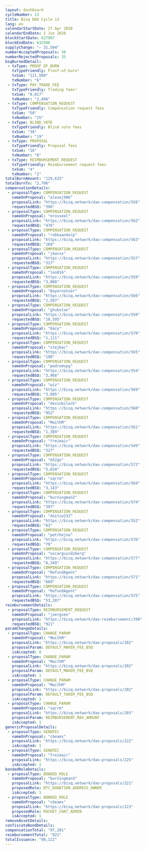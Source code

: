 ```yaml
---
layout: dashboard
cycleNumber: 13
title: Bisq DAO Cycle 13
lang: en
calendarStartDate: 27 Apr 2020
calendarEndDate: 1 Jun 2020
blockStartDate: 627907
blockEndDate: 632586
supplyChange: "— 31,504"
numberAcceptedProposals: 30
numberRejectedProposals: 35
bsqBurnedDetail:
 - txType: PROOF_OF_BURN
   txTypeFriendly: Proof-of-burn¹
   txSum: "121,500"
   txNumber: "6"
 - txType: PAY_TRADE_FEE
   txTypeFriendly: Trading fees²
   txSum: "8,017"
   txNumber: "2,496"
 - txType: COMPENSATION_REQUEST
   txTypeFriendly: Compensation request fees
   txSum: "50"
   txNumber: "25"
 - txType: BLIND_VOTE
   txTypeFriendly: Blind vote fees
   txSum: "38"
   txNumber: "19"
 - txType: PROPOSAL
   txTypeFriendly: Proposal fees
   txSum: "16"
   txNumber: "8"
 - txType: REIMBURSEMENT_REQUEST
   txTypeFriendly: Reimbursement request fees
   txSum: "4"
   txNumber: "2"
totalBurnAmount: "129,625"
totalBurnTx: "2,706"
compensationDetails: 
 - proposalType: COMPENSATION_REQUEST
   nameOnProposal: "alexej996"
   proposalLink: "https://bisq.network/dao-compensation/556"
   requestedBSQ: "396"
 - proposalType: COMPENSATION_REQUEST
   nameOnProposal: "mrosseel"
   proposalLink: "https://bisq.network/dao-compensation/562"
   requestedBSQ: "476"
 - proposalType: COMPENSATION_REQUEST
   nameOnProposal: "robkaandorp"
   proposalLink: "https://bisq.network/dao-compensation/563"
   requestedBSQ: "169"
 - proposalType: COMPENSATION_REQUEST
   nameOnProposal: "jmacxx"
   proposalLink: "https://bisq.network/dao-compensation/557"
   requestedBSQ: "317"
 - proposalType: COMPENSATION_REQUEST
   nameOnProposal: "leo816"
   proposalLink: "https://bisq.network/dao-compensation/559"
   requestedBSQ: "3,008"
 - proposalType: COMPENSATION_REQUEST
   nameOnProposal: "Bayernatoor"
   proposalLink: "https://bisq.network/dao-compensation/566"
   requestedBSQ: "1,587"
 - proposalType: COMPENSATION_REQUEST
   nameOnProposal: "ghubstan"
   proposalLink: "https://bisq.network/dao-compensation/550"
   requestedBSQ: "10,595"
 - proposalType: COMPENSATION_REQUEST
   nameOnProposal: "Emzy"
   proposalLink: "https://bisq.network/dao-compensation/570"
   requestedBSQ: "1,111"
 - proposalType: COMPENSATION_REQUEST
   nameOnProposal: "stejbac"
   proposalLink: "https://bisq.network/dao-compensation/565"
   requestedBSQ: "198"
 - proposalType: COMPENSATION_REQUEST
   nameOnProposal: "pedromvpg"
   proposalLink: "https://bisq.network/dao-compensation/554"
   requestedBSQ: "3,968"
 - proposalType: COMPENSATION_REQUEST
   nameOnProposal: "wiz"
   proposalLink: "https://bisq.network/dao-compensation/569"
   requestedBSQ: "3,095"
 - proposalType: COMPENSATION_REQUEST
   nameOnProposal: "devinbileck"
   proposalLink: "https://bisq.network/dao-compensation/560"
   requestedBSQ: "952"
 - proposalType: COMPENSATION_REQUEST
   nameOnProposal: "MwithM"
   proposalLink: "https://bisq.network/dao-compensation/561"
   requestedBSQ: "1,389"
 - proposalType: COMPENSATION_REQUEST
   nameOnProposal: "freimair"
   proposalLink: "https://bisq.network/dao-compensation/549"
   requestedBSQ: "317"
 - proposalType: COMPENSATION_REQUEST
   nameOnProposal: "m52go"
   proposalLink: "https://bisq.network/dao-compensation/572"
   requestedBSQ: "5,634"
 - proposalType: COMPENSATION_REQUEST
   nameOnProposal: "sqrrm"
   proposalLink: "https://bisq.network/dao-compensation/564"
   requestedBSQ: "3,143"
 - proposalType: COMPENSATION_REQUEST
   nameOnProposal: "burningman2"
   proposalLink: "https://bisq.network/dao-compensation/574"
   requestedBSQ: "397"
 - proposalType: COMPENSATION_REQUEST
   nameOnProposal: "doitsu232"
   proposalLink: "https://bisq.network/dao-compensation/552"
   requestedBSQ: "63"
 - proposalType: COMPENSATION_REQUEST
   nameOnProposal: "petrhejna"
   proposalLink: "https://bisq.network/dao-compensation/576"
   requestedBSQ: "79"
 - proposalType: COMPENSATION_REQUEST
   nameOnProposal: "oscarguindzberg"
   proposalLink: "https://bisq.network/dao-compensation/577"
   requestedBSQ: "6,349"
 - proposalType: COMPENSATION_REQUEST
   nameOnProposal: "RefundAgent"
   proposalLink: "https://bisq.network/dao-compensation/571"
   requestedBSQ: "669"
 - proposalType: COMPENSATION_REQUEST
   nameOnProposal: "RefundAgent"
   proposalLink: "https://bisq.network/dao-compensation/575"
   requestedBSQ: "53,287"
reimbursementDetails: 
 - proposalType: REIMBURSEMENT_REQUEST
   nameOnProposal: "joergsen"
   proposalLink: "https://bisq.network/dao-reimbursement/398"
   requestedBSQ: "921"
paramChangeDetails: 
 - proposalType: CHANGE_PARAM
   nameOnProposal: "MwithM"
   proposalLink: "https://bisq.network/dao-proposals/202"
   proposalParam: DEFAULT_MAKER_FEE_BSQ
   isAccepted: 0
 - proposalType: CHANGE_PARAM
   nameOnProposal: "MwithM"
   proposalLink: "https://bisq.network/dao-proposals/202"
   proposalParam: DEFAULT_MAKER_FEE_BSQ
   isAccepted: 1
 - proposalType: CHANGE_PARAM
   nameOnProposal: "MwithM"
   proposalLink: "https://bisq.network/dao-proposals/202"
   proposalParam: DEFAULT_TAKER_FEE_BSQ
   isAccepted: 1
 - proposalType: CHANGE_PARAM
   nameOnProposal: "sqrrm"
   proposalLink: "https://bisq.network/dao-proposals/203"
   proposalParam: REIMBURSEMENT_MAX_AMOUNT
   isAccepted: 1
genericProposalDetails: 
 - proposalType: GENERIC
   nameOnProposal: "cbeams"
   proposalLink: "https://bisq.network/dao-proposals/222"
   isAccepted: 1
 - proposalType: GENERIC
   nameOnProposal: "freimair"
   proposalLink: "https://bisq.network/dao-proposals/225"
   isAccepted: 1
bondedRoleDetails: 
 - proposalType: BONDED_ROLE
   nameOnProposal: "burningman3"
   proposalLink: "https://bisq.network/dao-proposals/221"
   proposedRole: BTC_DONATION_ADDRESS_OWNER
   isAccepted: 1
 - proposalType: BONDED_ROLE
   nameOnProposal: "cbeams"
   proposalLink: "https://bisq.network/dao-proposals/223"
   proposedRole: ROCKET_CHAT_ADMIN
   isAccepted: 1
removeAssetDetails: 
confiscateBondDetails: 
compensationTotal: "97,201"
reimbursementTotal: "921"
totalIssuance: "98,122"
---
```

